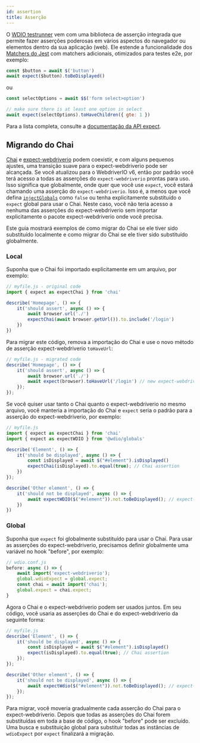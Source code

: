 ```yaml
---
id: assertion
title: Asserção
---
```


O [WDIO testrunner](https://webdriver.io/docs/clioptions) vem com uma biblioteca de asserção integrada que permite fazer asserções poderosas em vários aspectos do navegador ou elementos dentro da sua aplicação (web). Ele estende a funcionalidade dos [Matchers do Jest](https://jestjs.io/docs/en/using-matchers) com matchers adicionais, otimizados para testes e2e, por exemplo:

```js
const $button = await $('button')
await expect($button).toBeDisplayed()
```

ou

```js
const selectOptions = await $$('form select>option')

// make sure there is at least one option in select
await expect(selectOptions).toHaveChildren({ gte: 1 })
```

Para a lista completa, consulte a [documentação da API expect](/docs/api/expect-webdriverio).

## Migrando do Chai

[Chai](https://www.chaijs.com/) e [expect-webdriverio](https://github.com/webdriverio/expect-webdriverio#readme) podem coexistir, e com alguns pequenos ajustes, uma transição suave para o expect-webdriverio pode ser alcançada. Se você atualizou para o WebdriverIO v6, então por padrão você terá acesso a todas as asserções do `expect-webdriverio` prontas para uso. Isso significa que globalmente, onde quer que você use `expect`, você estará chamando uma asserção do `expect-webdriverio`. Isso é, a menos que você defina [`injectGlobals`](/docs/configuration#injectglobals) como `false` ou tenha explicitamente substituído o `expect` global para usar o Chai. Neste caso, você não teria acesso a nenhuma das asserções do expect-webdriverio sem importar explicitamente o pacote expect-webdriverio onde você precisa.

Este guia mostrará exemplos de como migrar do Chai se ele tiver sido substituído localmente e como migrar do Chai se ele tiver sido substituído globalmente.

### Local

Suponha que o Chai foi importado explicitamente em um arquivo, por exemplo:

```js
// myfile.js - original code
import { expect as expectChai } from 'chai'

describe('Homepage', () => {
    it('should assert', async () => {
        await browser.url('./')
        expectChai(await browser.getUrl()).to.include('/login')
    })
})
```

Para migrar este código, remova a importação do Chai e use o novo método de asserção expect-webdriverio `toHaveUrl`:

```js
// myfile.js - migrated code
describe('Homepage', () => {
    it('should assert', async () => {
        await browser.url('./')
        await expect(browser).toHaveUrl('/login') // new expect-webdriverio API method https://webdriver.io/docs/api/expect-webdriverio.html#tohaveurl
    });
});
```

Se você quiser usar tanto o Chai quanto o expect-webdriverio no mesmo arquivo, você manteria a importação do Chai e `expect` seria o padrão para a asserção do expect-webdriverio, por exemplo:

```js
// myfile.js
import { expect as expectChai } from 'chai'
import { expect as expectWDIO } from '@wdio/globals'

describe('Element', () => {
    it('should be displayed', async () => {
        const isDisplayed = await $("#element").isDisplayed()
        expectChai(isDisplayed).to.equal(true); // Chai assertion
    })
});

describe('Other element', () => {
    it('should not be displayed', async () => {
        await expectWDIO($("#element")).not.toBeDisplayed(); // expect-webdriverio assertion
    })
})
```

### Global

Suponha que `expect` foi globalmente substituído para usar o Chai. Para usar as asserções do expect-webdriverio, precisamos definir globalmente uma variável no hook "before", por exemplo:

```js
// wdio.conf.js
before: async () => {
    await import('expect-webdriverio');
    global.wdioExpect = global.expect;
    const chai = await import('chai');
    global.expect = chai.expect;
}
```

Agora o Chai e o expect-webdriverio podem ser usados juntos. Em seu código, você usaria as asserções do Chai e do expect-webdriverio da seguinte forma:

```js
// myfile.js
describe('Element', () => {
    it('should be displayed', async () => {
        const isDisplayed = await $("#element").isDisplayed()
        expect(isDisplayed).to.equal(true); // Chai assertion
    });
});

describe('Other element', () => {
    it('should not be displayed', async () => {
        await expectWdio($("#element")).not.toBeDisplayed(); // expect-webdriverio assertion
    });
});
```

Para migrar, você moveria gradualmente cada asserção do Chai para o expect-webdriverio. Depois que todas as asserções do Chai forem substituídas em toda a base de código, o hook "before" pode ser excluído. Uma busca e substituição global para substituir todas as instâncias de `wdioExpect` por `expect` finalizará a migração.